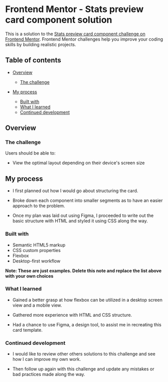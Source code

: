 # Frontend Mentor - Stats preview card component solution

This is a solution to the [Stats preview card component challenge on Frontend Mentor](https://www.frontendmentor.io/challenges/stats-preview-card-component-8JqbgoU62). Frontend Mentor challenges help you improve your coding skills by building realistic projects.

## Table of contents

- [Overview](#overview)

  - [The challenge](#the-challenge)

- [My process](#my-process)
  - [Built with](#built-with)
  - [What I learned](#what-i-learned)
  - [Continued development](#continued-development)

## Overview

### The challenge

Users should be able to:

- View the optimal layout depending on their device's screen size

## My process

- I first planned out how I would go about structuring the card.

- Broke down each component into smaller segments as to have an easier approach to the problem.

- Once my plan was laid out using Figma, I proceeded to write out the basic structure with HTML and
  styled it using CSS along the way.

### Built with

- Semantic HTML5 markup
- CSS custom properties
- Flexbox
- Desktop-first workflow

**Note: These are just examples. Delete this note and replace the list above with your own choices**

### What I learned

- Gained a better grasp at how flexbox can be utilized in a desktop screen view and a mobile view.

- Gathered more experience with HTML and CSS structure.

- Had a chance to use Figma, a design tool, to assist me in recreating this card template.

### Continued development

- I would like to review other others solutions to this challenge and see how I can improve my own work.

- Then follow up again with this challenge and update any mistakes or bad practices made along the way.